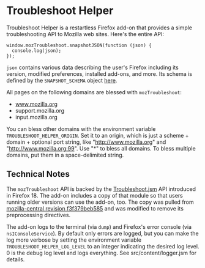 Troubleshoot Helper
===================

Troubleshoot Helper is a restartless Firefox add-on that provides a simple
troubleshooting API to Mozilla web sites.  Here's the entire API:

    window.mozTroubleshoot.snapshotJSON(function (json) {
      console.log(json);
    });

`json` contains various data describing the user's Firefox including its
version, modified preferences, installed add-ons, and more.  Its schema is
defined by the `SNAPSHOT_SCHEMA` object [here][snapshot-schema].

[snapshot-schema]: http://mxr.mozilla.org/mozilla-central/source/toolkit/content/tests/browser/browser_Troubleshoot.js#73

All pages on the following domains are blessed with `mozTroubleshoot`:

  * www.mozilla.org
  * support.mozilla.org
  * input.mozilla.org

You can bless other domains with the environment variable
`TROUBLESHOOT_HELPER_ORIGIN`.  Set it to an origin, which is just a scheme +
domain + optional port string, like "http://www.mozilla.org" and
"http://www.mozilla.org:99".  Use "*" to bless all domains.  To bless multiple
domains, put them in a space-delimited string.


Technical Notes
---------------

The `mozTroubleshoot` API is backed by the [Troubleshoot.jsm][troubleshoot-jsm]
API introduced in Firefox 18.  The add-on includes a copy of that module so that
users running older versions can use the add-on, too.  The copy was pulled from
[mozilla-central revision f3f379beb585][troubleshoot-jsm-rev] and was modified
to remove its preprocessing directives.

[troubleshoot-jsm]: http://mxr.mozilla.org/mozilla-central/source/toolkit/content/Troubleshoot.jsm
[troubleshoot-jsm-rev]: http://hg.mozilla.org/mozilla-central/file/f3f379beb585/toolkit/content/Troubleshoot.jsm

The add-on logs to the terminal (via `dump`) and Firefox's error console (via
`nsIConsoleService`).  By default only errors are logged, but you can make the
log more verbose by setting the environment variable
`TROUBLESHOOT_HELPER_LOG_LEVEL` to an integer indicating the desired log level.
0 is the debug log level and logs everything.  See src/content/logger.jsm for
details.
